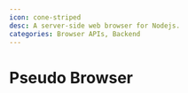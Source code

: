 ```yaml
---
icon: cone-striped
desc: A server-side web browser for Nodejs.
categories: Browser APIs, Backend
---
```

# Pseudo Browser